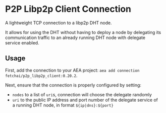 # P2P Libp2p Client Connection

A lightweight TCP connection to a libp2p DHT node.

It allows for using the DHT without having to deploy a node by delegating its communication traffic to an already running DHT node with delegate service enabled.


## Usage 

First, add the connection to your AEA project: `aea add connection fetchai/p2p_libp2p_client:0.20.2`.

Next, ensure that the connection is properly configured by setting:

- `nodes` to a list of `uri`s, connection will choose the delegate randomly
- `uri` to the public IP address and port number of the delegate service of a running DHT node, in format `${ip|dns}:${port}`
